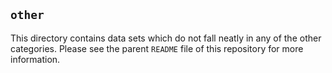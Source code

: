 ## `other`
This directory contains data sets which do not fall neatly in any of the other
categories. Please see the parent `README` file of this repository for more
information. 